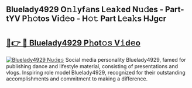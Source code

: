 ## Bluelady4929 O𝚗𝚕yf𝚊ns L𝚎a𝚔ed N𝚞𝚍es - Part-tYV P𝚑𝚘tos Vi𝚍𝚎o - H𝚘𝚝 Part L𝚎a𝚔s HJgcr

# <h2><a href="http://kf0isgp.oniu.top/?m=Bluelady4929">🔗👉 🔴 Bluelady4929 P𝚑ot𝚘𝚜 V𝚒d𝚎o</a></h2>

[![Bluelady4929 Nu𝚍e𝚜](https://i.imgur.com/0qMVB7G.gif)](http://kf0isgp.oniu.top/?m=Bluelady4929)
Social media personality Bluelady4929, famed for publishing dance and lifestyle material, consisting of presentations and vlogs. Inspiring role model Bluelady4929, recognized for their outstanding accomplishments and commitment to making a difference.  
